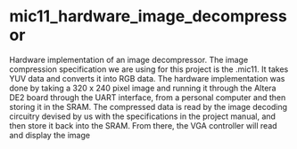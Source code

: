 # mic11_hardware_image_decompressor
Hardware implementation of an image decompressor. The image compression specification we are using for this project is the .mic11.
It takes YUV data and converts it into RGB data.
The hardware implementation was done by taking a 320 x 240 pixel image and running it through the Altera DE2 board through the UART interface, from a personal computer and then storing it in the SRAM. The compressed data is read by the image decoding circuitry devised by us with the specifications in the project manual, and then store it back into the SRAM. From there, the VGA controller will read and display the image

